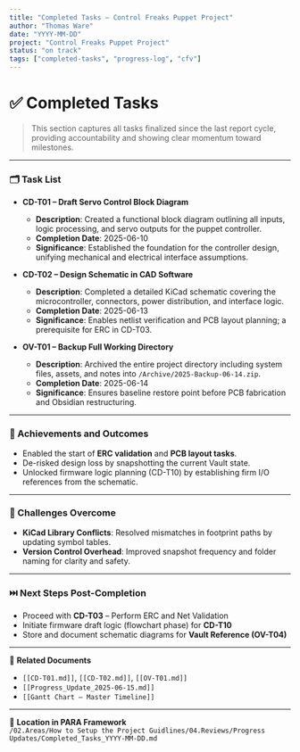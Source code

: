 ```yaml
---
title: "Completed Tasks – Control Freaks Puppet Project"
author: "Thomas Ware"
date: "YYYY-MM-DD"
project: "Control Freaks Puppet Project"
status: "on track"
tags: ["completed-tasks", "progress-log", "cfv"]
---
```


# ✅ Completed Tasks

> This section captures all tasks finalized since the last report cycle, providing accountability and showing clear momentum toward milestones.

---

### 🗂 Task List

- **CD-T01 – Draft Servo Control Block Diagram**  
  - **Description**: Created a functional block diagram outlining all inputs, logic processing, and servo outputs for the puppet controller.  
  - **Completion Date**: 2025-06-10  
  - **Significance**: Established the foundation for the controller design, unifying mechanical and electrical interface assumptions.

- **CD-T02 – Design Schematic in CAD Software**  
  - **Description**: Completed a detailed KiCad schematic covering the microcontroller, connectors, power distribution, and interface logic.  
  - **Completion Date**: 2025-06-13  
  - **Significance**: Enables netlist verification and PCB layout planning; a prerequisite for ERC in CD-T03.

- **OV-T01 – Backup Full Working Directory**  
  - **Description**: Archived the entire project directory including system files, assets, and notes into `/Archive/2025-Backup-06-14.zip`.  
  - **Completion Date**: 2025-06-14  
  - **Significance**: Ensures baseline restore point before PCB fabrication and Obsidian restructuring.

---

### 🌟 Achievements and Outcomes

- Enabled the start of **ERC validation** and **PCB layout tasks**.
- De-risked design loss by snapshotting the current Vault state.
- Unlocked firmware logic planning (CD-T10) by establishing firm I/O references from the schematic.

---

### 🧱 Challenges Overcome

- **KiCad Library Conflicts**: Resolved mismatches in footprint paths by updating symbol tables.
- **Version Control Overhead**: Improved snapshot frequency and folder naming for clarity and safety.

---

### ⏭️ Next Steps Post-Completion

- Proceed with **CD-T03** – Perform ERC and Net Validation  
- Initiate firmware draft logic (flowchart phase) for **CD-T10**  
- Store and document schematic diagrams for **Vault Reference (OV-T04)**

---

📎 **Related Documents**
- `[[CD-T01.md]]`, `[[CD-T02.md]]`, `[[OV-T01.md]]`
- `[[Progress_Update_2025-06-15.md]]`
- `[[Gantt Chart – Master Timeline]]`

---

📁 **Location in PARA Framework**  
`/02.Areas/How to Setup the Project Guidlines/04.Reviews/Progress Updates/Completed_Tasks_YYYY-MM-DD.md`
